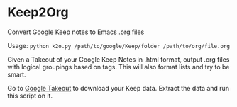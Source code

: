 # Keep2Org

Convert Google Keep notes to Emacs .org files

Usage:
`python k2o.py /path/to/google/Keep/folder /path/to/org/file.org`

Given a Takeout of your Google Keep Notes in .html format, output .org files with logical groupings
based on tags. This will also format lists and try to be smart.

Go to [Google Takeout](https://takeout.google.com/settings/takeout) to download your Keep data. Extract the data and run this script on it.
